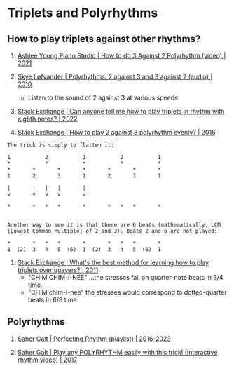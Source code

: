# Triplets and Polyrhythms

## How to play triplets against other rhythms?

1. [Ashlee Young Piano Studio | How to do 3 Against 2 Polyrhythm (video) | 2021](https://www.youtube.com/watch?v=n0plki8p1rU)

1. [Skye Løfvander | Polyrhythms: 2 against 3 and 3 against 2 (audio) | 2010](https://www.youtube.com/watch?v=8ePgZPuhCAo)
   - Listen to the sound of 2 against 3 at various speeds

1. [Stack Exchange | Can anyone tell me how to play triplets in rhythm with eighth notes? | 2022](https://music.stackexchange.com/questions/123367/can-anyone-tell-me-how-to-play-triplets-in-rhythm-with-eighth-notes)

1. [Stack Exchange | How to play 2 against 3 polyrhythm evenly? | 2016](https://music.stackexchange.com/questions/42739/how-to-play-2-against-3-polyrhythm-evenly/45828)

```
The trick is simply to flatten it:

1           2           1           2           1
*           *           *           *           *
*       *       *       *       *       *       *
1       2       3       1       2       3       1

|       |   |   |       |       
v       v   v   v       v

*       *   *   *       *       *   *   *       *


Another way to see it is that there are 6 beats (mathematically, LCM [Lowest Common Multiple] of 2 and 3). Beats 2 and 6 are not played:

*       *   *   *       *       *   *   *       *
1  (2)  3   4   5  (6)  1  (2)  3   4   5  (6)  1
```

1. [Stack Exchange | What's the best method for learning how to play triplets over quavers? | 2011](https://music.stackexchange.com/questions/3444/whats-the-best-method-for-learning-how-to-play-triplets-over-quavers)
   - "CHIM CHIM-i-NEE" ...the stresses fall on quarter-note beats in 3/4 time.
   - "CHIM chim-I-nee" the stresses would correspond to dotted-quarter beats in 6/8 time.


## Polyrhythms

1. [Saher Galt | Perfecting Rhythm (playlist) | 2016-2023](https://www.youtube.com/playlist?list=PLL_-wssODcBPiAtEQYgAMWLj2WJdMvYlm)

1. [Saher Galt | Play any POLYRHYTHM easily with this trick! (Interactive rhythm video) | 2017](https://www.youtube.com/watch?v=b29H5RLcijs)

